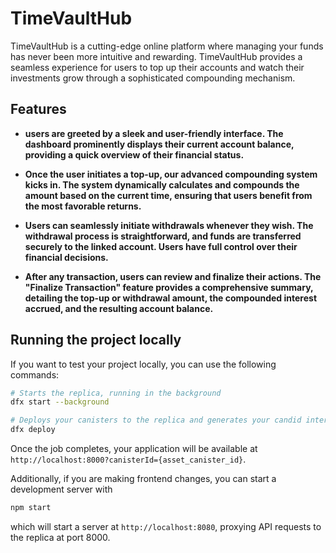 # TimeVaultHub

TimeVaultHub is a cutting-edge online platform where managing your funds has never been more intuitive and rewarding. TimeVaultHub provides a seamless experience for users to top up their accounts and watch their investments grow through a sophisticated compounding mechanism.

## Features

- **users are greeted by a sleek and user-friendly interface. The dashboard prominently displays their current account balance, providing a quick overview of their financial status.**

- **Once the user initiates a top-up, our advanced compounding system kicks in. The system dynamically calculates and compounds the amount based on the current time, ensuring that users benefit from the most favorable returns.** 

- **Users can seamlessly initiate withdrawals whenever they wish. The withdrawal process is straightforward, and funds are transferred securely to the linked account. Users have full control over their financial decisions.**
  
- **After any transaction, users can review and finalize their actions. The "Finalize Transaction" feature provides a comprehensive summary, detailing the top-up or withdrawal amount, the compounded interest accrued, and the resulting account balance.** 

## Running the project locally

If you want to test your project locally, you can use the following commands:

```bash
# Starts the replica, running in the background
dfx start --background

# Deploys your canisters to the replica and generates your candid interface
dfx deploy
```

Once the job completes, your application will be available at `http://localhost:8000?canisterId={asset_canister_id}`.

Additionally, if you are making frontend changes, you can start a development server with

```bash
npm start
```

which will start a server at `http://localhost:8080`, proxying API requests to the replica at port 8000.
